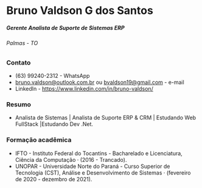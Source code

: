 # Bruno Valdson G dos Santos

##### Gerente Analista de Suporte de Sistemas ERP

###### Palmas - TO



### Contato

- (63) 99240-2312 - WhatsApp
- bruno.valdson@outlook.com.br ou bvaldson19@gmail.com - e-mail
- LinkedIn - https://www.linkedin.com/in/bruno-valdson/



### Resumo

- Analista de Sistemas | Analista de Suporte ERP & CRM | Estudando Web FullStack |Estudando Dev .Net.



### Formação acadêmica



- IFTO - Instituto Federal do Tocantins - Bacharelado e Licenciatura, Ciência da Computação · (2016 - Trancado).
- UNOPAR - Universidade Norte do Paraná - Curso Superior de Tecnologia (CST), Análise e Desenvolvimento de Sistemas · (fevereiro de 2020 - dezembro de 2021).






